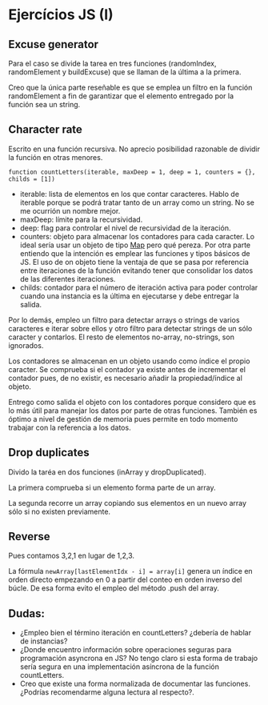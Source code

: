 # Ejercícios JS (I)

## Excuse generator

Para el caso se divide la tarea en tres funciones (randomIndex, randomElement y buildExcuse) que se llaman de la última a la primera.

Creo que la única parte reseñable es que se emplea un filtro en la función randomElement a fin de garantizar que el elemento entregado por la función sea un string.

## Character rate

Escrito en una función recursiva. No aprecio posibilidad razonable de dividir la función en otras menores.

```function countLetters(iterable, maxDeep = 1, deep = 1, counters = {}, childs = [1])```

* iterable: lista de elementos en los que contar caracteres. Hablo de iterable porque se podrá tratar tanto de un array como un string. No se me ocurrión un nombre mejor.
* maxDeep: límite para la recursividad.
* deep: flag para controlar el nivel de recursividad de la iteración.
* counters: objeto para almacenar los contadores para cada caracter. Lo ideal sería usar un objeto de tipo [Map](https://developer.mozilla.org/en-US/docs/Web/JavaScript/Reference/Global_Objects/Map) pero qué pereza. Por otra parte entiendo que la intención es emplear las funciones y tipos básicos de JS. El uso de on objeto tiene la ventaja de que se pasa por referencia entre iteraciones de la función evitando tener que consolidar los datos de las diferentes iteraciones.
* childs: contador para el número de iteración activa para poder controlar cuando una instancia es la última en ejecutarse y debe entregar la salida.

Por lo demás, empleo un filtro para detectar arrays o strings de varios caracteres e iterar sobre ellos y otro filtro para detectar strings de un sólo caracter y contarlos. El resto de elementos no-array, no-strings, son ignorados.

Los contadores se almacenan en un objeto usando como índice el propio caracter. Se comprueba si el contador ya existe antes de incrementar el contador pues, de no existir, es necesario añadir la propiedad/índice al objeto.

Entrego como salida el objeto con los contadores porque considero que es lo más útil para manejar los datos por parte de otras funciones. También es óptimo a nivel de gestión de memoria pues permite en todo momento trabajar con la referencia a los datos.

## Drop duplicates

Divido la taréa en dos funciones (inArray y dropDuplicated).

La primera comprueba si un elemento forma parte de un array.

La segunda recorre un array copiando sus elementos en un nuevo array sólo si no existen previamente.

## Reverse

Pues contamos 3,2,1 en lugar de 1,2,3.

La fórmula ```newArray[lastElementIdx - i] = array[i]``` genera un índice en orden directo empezando en 0 a partir del conteo en orden inverso del búcle. De esa forma evito el empleo del método .push del array.

## Dudas:
* ¿Empleo bien el término iteración en countLetters? ¿debería de hablar de instancias?
* ¿Donde encuentro información sobre operaciones seguras para programación asyncrona en JS? No tengo claro si esta forma de trabajo sería segura en una implementación asíncrona de la función countLetters.
* Creo que existe una forma normalizada de documentar las funciones. ¿Podrías recomendarme alguna lectura al respecto?.
